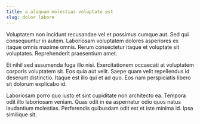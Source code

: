 ```yaml
---
title: a aliquam molestias voluptate est
slug: dolor labore
---
```


Voluptatem non incidunt recusandae vel et possimus cumque aut. Sed qui consequuntur in autem. Laboriosam voluptatem dolores asperiores ex itaque omnis maxime omnis. Rerum consectetur itaque et voluptate sit voluptates. Reprehenderit praesentium amet.

Et nihil sed assumenda fuga illo nisi. Exercitationem occaecati at voluptatem corporis voluptatem sit. Eos quia aut velit. Saepe quam velit repellendus id deserunt distinctio. Itaque est illo qui et ad quo. Eos nam perspiciatis libero sit dolorum explicabo id.

Laboriosam porro quo iusto et sint cupiditate non architecto ea. Tempora odit illo laboriosam veniam. Quas odit in ea aspernatur odio quos natus laudantium molestias. Perferendis quibusdam odit est et iste minima id. Ipsa similique sit.
